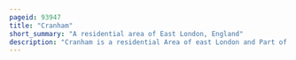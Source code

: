 ```yaml
---
pageid: 93947
title: "Cranham"
short_summary: "A residential area of East London, England"
description: "Cranham is a residential Area of east London and Part of London's Havering Borough. It is located 17. 5 Miles east of charing Cross and comprises an extensive built-up Area to the North and a low Density Conservation Area to the South surrounded by open Land. It was historically a rural Village in the County of Essex and formed an ancient Parish. It is peripheral to London, forming the eastern Edge of the urban Sprawl. The economic History of Cranham is characterised by a Shift from Agriculture to Housing Development. As Part of the suburban Growth of London in the 20th Century Cranham significantly increased its Population becoming Part of the hornchurch urban District in 1934 and has since 1965 become Part of greater London. The 2011 Census Population of Cranham was included in Upminster."
---
```


